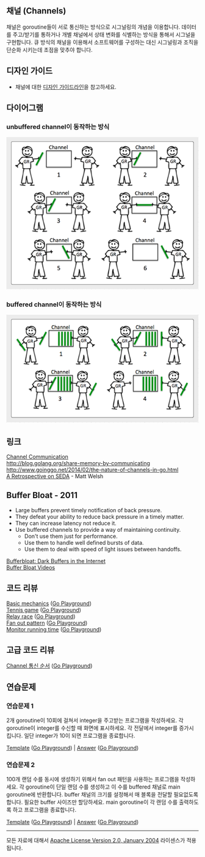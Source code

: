 ## 채널 (Channels)
채널은 goroutine들이 서로 통신하는 방식으로 시그널링의 개념을 이용합니다. 데이터를 주고/받기를 통하거나 개별 채널에서 상태 변화를 식별하는 방식을 통해서 시그널을 구현합니다. 큐 방식의 채널을 이용해서 소프트웨어를 구성하는 대신 시그널링과 조직을 단순화 시키는데 초점을 맞추야 합니다.   

## 디자인 가이드

* 채널에 대한 [디자인 가이드라인](../../#channel-design)을 참고하세요.

## 다이어그램

### unbuffered channel이 동작하는 방식

![](unbuffered.png)

### buffered channel이 동작하는 방식

![](buffered.png)

## 링크

[Channel Communication](https://golang.org/ref/mem#tmp_7)  
http://blog.golang.org/share-memory-by-communicating  
http://www.goinggo.net/2014/02/the-nature-of-channels-in-go.html  
[A Retrospective on SEDA](http://matt-welsh.blogspot.com/2010/07/retrospective-on-seda.html) - Matt Welsh  

## Buffer Bloat - 2011

* Large buffers prevent timely notification of back pressure.
* They defeat your ability to reduce back pressure in a timely matter.
* They can increase latency not reduce it.
* Use buffered channels to provide a way of maintaining continuity.
	* Don't use them just for performance.
	* Use them to handle well defined bursts of data.
	* Use them to deal with speed of light issues between handoffs.

[Bufferbloat: Dark Buffers in the Internet](https://www.youtube.com/watch?v=qbIozKVz73g)  
[Buffer Bloat Videos](http://www.bufferbloat.net/projects/cerowrt/wiki/Bloat-videos)  

## 코드 리뷰

[Basic mechanics](example1/example1.go) ([Go Playground](https://play.golang.org/p/264q25rUhi))  
[Tennis game](example2/example2.go) ([Go Playground](https://play.golang.org/p/wlM-cY000f))  
[Relay race](example3/example3.go) ([Go Playground](https://play.golang.org/p/OsyUwckOie))  
[Fan out pattern](example4/example4.go) ([Go Playground](https://play.golang.org/p/kT0F-_fCob))  
[Monitor running time](example5/example5.go) ([Go Playground](https://play.golang.org/p/TsJSagQawy))  

## 고급 코드 리뷰

[Channel 통신 순서](advanced/example1/example1.go) ([Go Playground](https://play.golang.org/p/b3pPHMYZbX))

## 연습문제

### 연습문제 1
2개 goroutine이 10회에 걸쳐서 integer을 주고받는 프로그램을 작성하세요. 각 goroutine이 integer를 수신할 때 화면에 표시하세요. 각 전달에서 integer를 증가시킵니다. 일단 integer가 10이 되면 프로그램을 종료합니다.

[Template](exercises/template1/template1.go) ([Go Playground](https://play.golang.org/p/BUNf38ZLka)) | 
[Answer](exercises/exercise1/exercise1.go) ([Go Playground](https://play.golang.org/p/nCYvfXQwgU))

### 연습문제 2
100개 랜덤 수를 동시에 생성하기 위해서 fan out 패턴을 사용하는 프로그램을 작성하세요. 각 goroutine이 단일 랜덤 수를 생성하고 이 수를 buffered 채널로 main goroutine에 반환합니다. buffer 채널의 크기를 설정해서 매 블록을 전달할 필요없도록 합니다. 필요한 buffer 사이즈만 할당하세요. main goroutine이 각 랜덤 수를 출력하도록 하고 프로그램을 종료합니다.

[Template](exercises/template2/template2.go) ([Go Playground](http://play.golang.org/p/CpsDFNmazH)) | 
[Answer](exercises/exercise2/exercise2.go) ([Go Playground](http://play.golang.org/p/Li7hl3pOSu))
___
모든 자료에 대해서 [Apache License Version 2.0, January 2004](http://www.apache.org/licenses/LICENSE-2.0) 라이센스가 적용됩니다.
